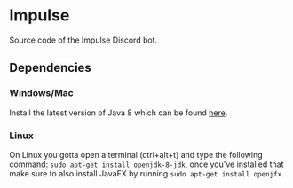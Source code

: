 # Impulse
Source code of the Impulse Discord bot.

## Dependencies
### Windows/Mac
Install the latest version of Java 8 which can be found [here](http://www.oracle.com/technetwork/java/javase/downloads/jdk8-downloads-2133151.html).
### Linux
On Linux you gotta open a terminal (ctrl+alt+t) and type the following command: `sudo apt-get install openjdk-8-jdk`, once you've installed that make sure to also install JavaFX by running `sudo apt-get install openjfx`.
